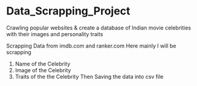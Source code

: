 # Data_Scrapping_Project
Crawling popular websites &amp; create a database of Indian movie celebrities with their images and personality traits

Scrapping Data from imdb.com and ranker.com
Here mainly I will be scrapping
1) Name of the Celebrity
2) Image of the Celebrity
3) Traits of the the Celebrity
Then Saving the data into csv file
